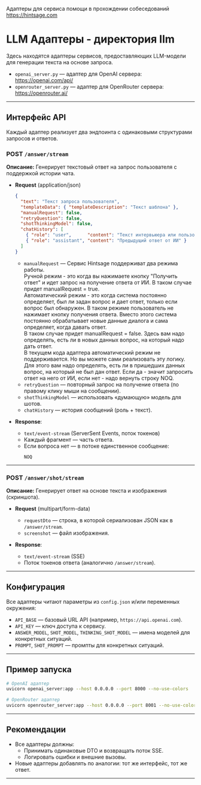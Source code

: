 Адаптеры для сервиса помощи в прохождении собеседований https://hintsage.com

# LLM Адаптеры - директория llm

Здесь находятся адаптеры сервисов, предоставляющих LLM-модели для генерации текста на основе запроса.

- `openai_server.py` — адаптер для OpenAI сервера: https://openai.com/api/
- `openrouter_server.py` — адаптер для OpenRouter сервера: https://openrouter.ai/

---

## Интерфейс API

Каждый адаптер реализует два эндпоинта с одинаковыми структурами запросов и ответов.

### POST `/answer/stream`

**Описание:** Генерирует текстовый ответ на запрос пользователя с поддержкой истории чата.

- **Request** (application/json)
  ```json
  {
    "text": "Текст запроса пользователя",
    "templateData": { "templateDescription": "Текст шаблона" },
    "manualRequest": false,
    "retryQuestion": false,
    "shotThinkingModel": false,
    "chatHistory": [
      { "role": "user",      "content": "Текст интервьюера или пользователя" },
      { "role": "assistant", "content": "Предыдущий ответ от ИИ" }
    ]
  }
  ```
    - `manualRequest` — Сервис Hintsage поддерживат два режима работы.  
                      Ручной режим - это когда вы нажимаете кнопку "Получить ответ" и идет запрос на получение ответа от ИИ. В таком случае придет manualRequest = true.  
                      Автоматический режим - это когда система постоянно определяет, был ли задан вопрос и дает ответ, только если вопрос был обнаружен. 
                      В таком режиме пользователь не нажимает кнопку получения ответа. Вместо этого система постоянно обрабатывает новые данные диалога и сама определяет, когда давать ответ.  
                      В таком случае придет manualRequest = false. Здесь вам надо определять, есть ли в новых данных вопрос, на который надо дать ответ.  
                      В текущем кода адаптера автоматический режим не поддерживается. 
                      Но вы можете сами реализовать эту логику. Для этого вам надо определять, есть ли в пришедших данных вопрос, на который не был дан ответ. 
                      Если да - значит запросить ответ на него от ИИ, если нет - надо вернуть строку NOQ.
  - `retryQuestion` — повторный запрос на получение ответа (по правому клику мыши на сообщении).
  - `shotThinkingModel` — использовать «думающую» модель для шотов.
  - `chatHistory` — история сообщений (роль + текст).

- **Response**:
  - `text/event-stream` (ServerSent Events, поток токенов)
  - Каждый фрагмент — часть ответа.
  - Если вопроса нет — в потоке единственное сообщение:
    ```
    NOQ
    ```

---

### POST `/answer/shot/stream`

**Описание:** Генерирует ответ на основе текста и изображения (скриншота).

- **Request** (multipart/form-data)
  - `requestDto` — строка, в которой сериализован JSON как в `/answer/stream`.
  - `screenshot` — файл изображения.

- **Response**:
  - `text/event-stream` (SSE)
  - Поток токенов ответа (аналогично `/answer/stream`).

---

## Конфигурация

Все адаптеры читают параметры из `config.json` и/или переменных окружения:

- `API_BASE` — базовый URL API (например, `https://api.openai.com`).
- `API_KEY` — ключ доступа к сервису.
- `ANSWER_MODEL`, `SHOT_MODEL`, `THINKING_SHOT_MODEL` — имена моделей для конкретных ситуаций.
- `PROMPT`, `SHOT_PROMPT` — промпты для конкретных ситуаций.

---

## Пример запуска

```bash
# OpenAI адаптер
uvicorn openai_server:app --host 0.0.0.0 --port 8000 --no-use-colors

# OpenRouter адаптер
uvicorn openrouter_server:app --host 0.0.0.0 --port 8001 --no-use-colors
```

---

## Рекомендации

- Все адаптеры должны:
  - Принимать одинаковые DTO и возвращать поток SSE.
  - Логировать ошибки и внешние вызовы.
- Новые адаптеры добавлять по аналогии: тот же интерфейс, тот же ответ.

---

